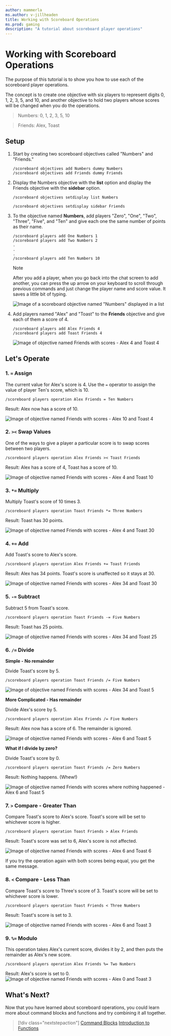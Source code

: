 ```yaml
---
author: mammerla
ms.author: v-jillheaden
title: Working with Scoreboard Operations
ms.prod: gaming
description: "A tutorial about scoreboard player operations"
---
```


# Working with Scoreboard Operations

The purpose of this tutorial is to show you how to use each of the scoreboard player operations.

The concept is to create one objective with six players to represent digits 0, 1, 2, 3, 5, and 10, and another objective to hold two players whose scores will be changed when you do the operations.

> Numbers: 0, 1, 2, 3, 5, 10

> Friends: Alex, Toast

## Setup

1. Start by creating two scoreboard objectives called "Numbers" and "Friends."

    ```
    /scoreboard objectives add Numbers dummy Numbers
    /scoreboard objectives add Friends dummy Friends
    ```

1. Display the Numbers objective with the **list** option and display the Friends objective with the **sidebar** option.

    ```
    /scoreboard objectives setdisplay list Numbers
    ```



    ```
    /scoreboard objectives setdisplay sidebar Friends
    ```


1. To the objective named **Numbers**, add players "Zero", "One", "Two", "Three", "Five", and "Ten" and give each one the same number of points as their name.

    ```
    /scoreboard players add One Numbers 1
    /scoreboard players add Two Numbers 2
    .
    .
    .
    /scoreboard players add Ten Numbers 10
    ```

    >[!Note]
    > After you add a player, when you go back into the chat screen to add another, you can press the up arrow on your keyboard to scroll through previous commands and just change the player name and score value. It saves a little bit of typing.

    ![Image of a scoreboard objective named "Numbers" displayed in a list](Media/Commands/scoreboard_ops_numbers_0123510.png)

1. Add players named "Alex" and "Toast" to the **Friends** objective and give each of them a score of 4.

    ```
    /scoreboard players add Alex Friends 4
    /scoreboard players add Toast Friends 4
    ```

     ![Image of objective named Friends with scores - Alex 4 and Toast 4](Media/Commands/scoreboard_ops_friends_4_4.png)


## Let's Operate

### 1. `=` Assign

The current value for Alex's score is 4. Use the `=` operator to assign the value of player Ten's score, which is 10.

```
/scoreboard players operation Alex Friends = Ten Numbers
```
Result: Alex now has a score of 10.

![Image of objective named Friends with scores - Alex 10 and Toast 4](Media/Commands/scoreboard_ops_friends_10_4.png)

### 2. `><` Swap Values

One of the ways to give a player a particular score is to swap scores between two players.

```
/scoreboard players operation Alex Friends >< Toast Friends
```

Result: Alex has a score of 4, Toast has a score of 10.

![Image of objective named Friends with scores - Alex 4 and Toast 10](Media/Commands/scoreboard_ops_friends_4_10.png)


### 3. `*=` Multiply

Multiply Toast's score of 10 times 3.

```
/scoreboard players operation Toast Friends *= Three Numbers
```

Result: Toast has 30 points.

![Image of objective named Friends with scores - Alex 4 and Toast 30](Media/Commands/scoreboard_ops_friends_30_4.png)

### 4. `+=` Add

Add Toast's score to Alex's score.

```
/scoreboard players operation Alex Friends += Toast Friends
```

Result: Alex has 34 points. Toast's score is unaffected so it stays at 30.

![Image of objective named Friends with scores - Alex 34 and Toast 30](Media/Commands/scoreboard_ops_friends_34_30.png)

### 5. `-=` Subtract

Subtract 5 from Toast's score.

```
/scoreboard players operation Toast Friends -= Five Numbers
```

Result: Toast has 25 points.

![Image of objective named Friends with scores - Alex 34 and Toast 25](Media/Commands/scoreboard_ops_friends_34_25.png)

### 6. `/=` Divide

**Simple - No remainder** 

Divide Toast's score by 5.

```
/scoreboard players operation Toast Friends /= Five Numbers
```

![Image of objective named Friends with scores - Alex 34 and Toast 5](Media/Commands/scoreboard_ops_friends_34_5.png)

**More Complicated - Has remainder** 

Divide Alex's score by 5.

```
/scoreboard players operation Alex Friends /= Five Numbers
```

Result: Alex now has a score of 6. The remainder is ignored.

![Image of objective named Friends with scores - Alex 6 and Toast 5](Media/Commands/scoreboard_ops_friends_5_6.png)

**What if I divide by zero?**

Divide Toast's score by 0.

```
/scoreboard players operation Toast Friends /= Zero Numbers
```

Result: Nothing happens. (Whew!)

![Image of objective named Friends with scores where nothing happened - Alex 6 and Toast 5](Media/Commands/scoreboard_ops_friends_5_6.png)

### 7. `>` Compare - Greater Than

Compare Toast's score to Alex's score. Toast's score will be set to
 whichever score is higher.

```
/scoreboard players operation Toast Friends > Alex Friends
```

Result: Toast's score was set to 6, Alex's score is not affected.

![Image of objective named Friends with scores - Alex 6 and Toast 6](Media/Commands/scoreboard_ops_friends_6_6.png)

If you try the operation again with both scores being equal, you get the same message.

### 8. `<` Compare - Less Than

Compare Toast's score to Three's score of 3. Toast's score will be set to whichever score is lower.

```
/scoreboard players operation Toast Friends < Three Numbers
```

Result: Toast's score is set to 3.

![Image of objective named Friends with scores - Alex 6 and Toast 3](Media/Commands/scoreboard_ops_friends_6_3.png)


### 9. `%=` Modulo

This operation takes Alex's current score, divides it by 2, and then puts the remainder as Alex's new score.

```
/scoreboard players operation Alex Friends %= Two Numbers
```

Result: Alex's score is set to 0.
![Image of objective named Friends with scores - Alex 0 and Toast 3](Media/Commands/scoreboard_ops_friends_0_3.png)

## What's Next?

Now that you have learned about scoreboard operations, you could learn more about command blocks and functions and try combining it all together.

> [!div class="nextstepaction"]
> [Command Blocks](CommandBlocks.md)
> [Introduction to Functions](FunctionsIntroduction.md)